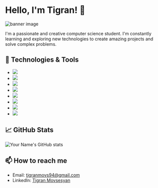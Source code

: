# Hello, I'm Tigran! 👋

![banner image](https://www.musicgateway.com/assets/img/pages/gaming-setup.jpg)
 <!-- You can replace this with a personalized banner image if you'd like -->

I'm a passionate and creative computer science student. I'm constantly learning and exploring new technologies to create amazing projects and solve complex problems.

## 🔧 Technologies & Tools

<!-- You can add or remove the technologies and tools that you're familiar with -->

- ![](https://img.shields.io/badge/Code-Java-informational?style=flat&logo=java&logoColor=white&color=2bbc8a)
- ![](https://img.shields.io/badge/Framework-Spring-6DB33F?style=flat&logo=spring&logoColor=white)
- ![](https://img.shields.io/badge/Framework-Spring_Boot-6DB33F?style=flat&logo=spring-boot&logoColor=white)
- ![](https://img.shields.io/badge/Tools-Git-informational?style=flat&logo=git&logoColor=white&color=2bbc8a)
- ![](https://img.shields.io/badge/Tools-Docker-informational?style=flat&logo=docker&logoColor=white&color=2bbc8a)
- ![](https://img.shields.io/badge/Cloud-AWS-232F3E?style=flat&logo=amazon-aws&logoColor=white)
- ![](https://img.shields.io/badge/Database-MySQL-4479A1?style=flat&logo=mysql&logoColor=white)
- ![](https://img.shields.io/badge/Database-MongoDB-47A248?style=flat&logo=mongodb&logoColor=white)



## 📈 GitHub Stats

<!-- Replace `yourusername` with your GitHub username -->

![Your Name's GitHub stats](https://github-readme-stats.vercel.app/api?username=yourusername&show_icons=true&theme=radical)

## 📫 How to reach me

<!-- Add your contact information, such as email, LinkedIn, Twitter, etc. -->

- Email: [tigranmovs94@gmail.com](mailto:tigranmovs94@gmail.com)
- LinkedIn: [Tigran Movsesyan](https://www.linkedin.com/in/tigran-movsesyan-47197915b/)


<!-- You can add more sections to describe your projects, experience, or anything else you'd like to include -->

